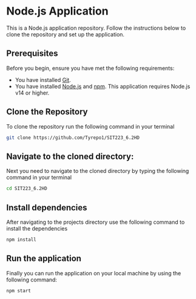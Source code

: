 # Node.js Application

This is a Node.js application repository. Follow the instructions below to clone the repository and set up the application.
## Prerequisites

Before you begin, ensure you have met the following requirements:

- You have installed [Git](https://git-scm.com/).
- You have installed [Node.js](https://nodejs.org/) and [npm](https://www.npmjs.com/get-npm). This application requires Node.js v14 or higher.

## Clone the Repository

To clone the repository run the following command in your terminal

   ```bash
   git clone https://github.com/Tyrepo1/SIT223_6.2HD
   ```
## Navigate to the cloned directory:

Next you need to navigate to the cloned directory by typing the following command in your terminal

   ```bash
   cd SIT223_6.2HD
  ```
## Install dependencies

After navigating to the projects directory use the following command to install the dependencies

   ```bash
   npm install
  ```
## Run the application

Finally you can run the application on your local machine by using the following command:

   ```bash
   npm start
  ```

